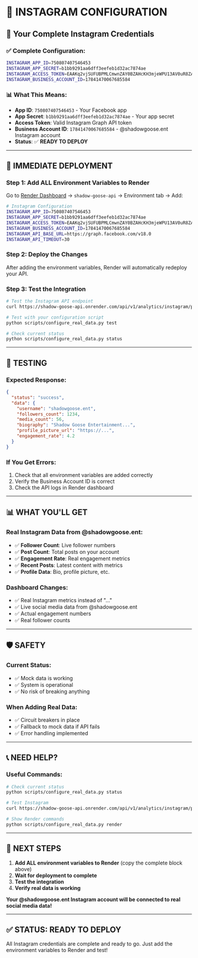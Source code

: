 # 📸 INSTAGRAM CONFIGURATION

## **🎯 Your Complete Instagram Credentials**

### **✅ Complete Configuration:**
```bash
INSTAGRAM_APP_ID=750807407546453
INSTAGRAM_APP_SECRET=b1bb9291aa6dff3eefeb1d32ac7874ae
INSTAGRAM_ACCESS_TOKEN=EAAKq2vjSUFUBPMLCmwnZAY0BZAHcKH3mjeWPU13AV0uR8ZAOnZCBqZAwFhZC5braxJ2HxlSgCbcpdJa4qokdO7roADoZCcpAbt9CZAUDh21fyrGaJATkxEhfGVtlvgEaAS4WGBBVMJ64mz9tZAGAESXUddutmDy0W8tRF57sSMU0sSZBzLAHUYeAu4TVxhK6vu2353v58bXLNlzULODEbVIMKaagCBtFFD9jz7G2rZArOzLsy0ZD
INSTAGRAM_BUSINESS_ACCOUNT_ID=17841470067685584
```

### **📊 What This Means:**
- **App ID**: `750807407546453` - Your Facebook app
- **App Secret**: `b1bb9291aa6dff3eefeb1d32ac7874ae` - Your app secret
- **Access Token**: Valid Instagram Graph API token
- **Business Account ID**: `17841470067685584` - @shadowgoose.ent Instagram account
- **Status**: ✅ **READY TO DEPLOY**

---

## **🚀 IMMEDIATE DEPLOYMENT**

### **Step 1: Add ALL Environment Variables to Render**

Go to [Render Dashboard](https://dashboard.render.com/) → `shadow-goose-api` → Environment tab → Add:

```bash
# Instagram Configuration
INSTAGRAM_APP_ID=750807407546453
INSTAGRAM_APP_SECRET=b1bb9291aa6dff3eefeb1d32ac7874ae
INSTAGRAM_ACCESS_TOKEN=EAAKq2vjSUFUBPMLCmwnZAY0BZAHcKH3mjeWPU13AV0uR8ZAOnZCBqZAwFhZC5braxJ2HxlSgCbcpdJa4qokdO7roADoZCcpAbt9CZAUDh21fyrGaJATkxEhfGVtlvgEaAS4WGBBVMJ64mz9tZAGAESXUddutmDy0W8tRF57sSMU0sSZBzLAHUYeAu4TVxhK6vu2353v58bXLNlzULODEbVIMKaagCBtFFD9jz7G2rZArOzLsy0ZD
INSTAGRAM_BUSINESS_ACCOUNT_ID=17841470067685584
INSTAGRAM_API_BASE_URL=https://graph.facebook.com/v18.0
INSTAGRAM_API_TIMEOUT=30
```

### **Step 2: Deploy the Changes**

After adding the environment variables, Render will automatically redeploy your API.

### **Step 3: Test the Integration**

```bash
# Test the Instagram API endpoint
curl https://shadow-goose-api.onrender.com/api/v1/analytics/instagram/profile

# Test with your configuration script
python scripts/configure_real_data.py test

# Check current status
python scripts/configure_real_data.py status
```

---

## **🧪 TESTING**

### **Expected Response:**
```json
{
  "status": "success",
  "data": {
    "username": "shadowgoose.ent",
    "followers_count": 1234,
    "media_count": 56,
    "biography": "Shadow Goose Entertainment...",
    "profile_picture_url": "https://...",
    "engagement_rate": 4.2
  }
}
```

### **If You Get Errors:**
1. Check that all environment variables are added correctly
2. Verify the Business Account ID is correct
3. Check the API logs in Render dashboard

---

## **📊 WHAT YOU'LL GET**

### **Real Instagram Data from @shadowgoose.ent:**
- ✅ **Follower Count**: Live follower numbers
- ✅ **Post Count**: Total posts on your account
- ✅ **Engagement Rate**: Real engagement metrics
- ✅ **Recent Posts**: Latest content with metrics
- ✅ **Profile Data**: Bio, profile picture, etc.

### **Dashboard Changes:**
- ✅ Real Instagram metrics instead of "..."
- ✅ Live social media data from @shadowgoose.ent
- ✅ Actual engagement numbers
- ✅ Real follower counts

---

## **🛡️ SAFETY**

### **Current Status:**
- ✅ Mock data is working
- ✅ System is operational
- ✅ No risk of breaking anything

### **When Adding Real Data:**
- ✅ Circuit breakers in place
- ✅ Fallback to mock data if API fails
- ✅ Error handling implemented

---

## **📞 NEED HELP?**

### **Useful Commands:**
```bash
# Check current status
python scripts/configure_real_data.py status

# Test Instagram
curl https://shadow-goose-api.onrender.com/api/v1/analytics/instagram/profile

# Show Render commands
python scripts/configure_real_data.py render
```

---

## **🎯 NEXT STEPS**

1. **Add ALL environment variables to Render** (copy the complete block above)
2. **Wait for deployment to complete**
3. **Test the integration**
4. **Verify real data is working**

**Your @shadowgoose.ent Instagram account will be connected to real social media data!**

---

## **✅ STATUS: READY TO DEPLOY**

All Instagram credentials are complete and ready to go. Just add the environment variables to Render and test! 